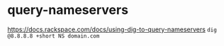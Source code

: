 # query-nameservers
https://docs.rackspace.com/docs/using-dig-to-query-nameservers `dig @8.8.8.8 +short NS domain.com`

